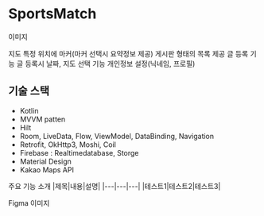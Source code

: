 # SportsMatch

이미지

지도 특정 위치에 마커(마커 선택시 요약정보 제공)
게시판 형태의 목록 제공
글 등록 기능
글 등록시 날짜, 지도 선택 기능
개인정보 설정(닉네임, 프로필)

## 기술 스택
+ Kotlin
+ MVVM patten
+ Hilt
+ Room, LiveData, Flow, ViewModel, DataBinding, Navigation
+ Retrofit, OkHttp3, Moshi, Coil
+ Firebase : Realtimedatabase, Storge 
+ Material Design
+ Kakao Maps API

주요 기능 소개
|제목|내용|설명|
|---|---|---|
|테스트1|테스트2|테스트3|

Figma
이미지
